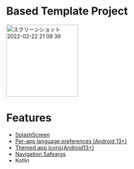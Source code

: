 # Based Template Project
<img width="190" alt="スクリーンショット 2022-02-22 21 09 39" src="https://user-images.githubusercontent.com/16476224/155129565-67657937-4992-4099-9977-aef9376c917a.png">


# Features
- [SplashScreen](https://github.com/LeoAndo/android12-splash-screen)
- [Per-app language preferences (Android 13+)](https://github.com/LeoAndo/android-per-app-language-preferences-samples)
- [Themed app icons(Android13+)](https://github.com/LeoAndo/android-themed-icon-samples)
- [Navigation Safeargs](https://developer.android.com/guide/navigation/navigation-pass-data?hl=ja)
- Kotlin
